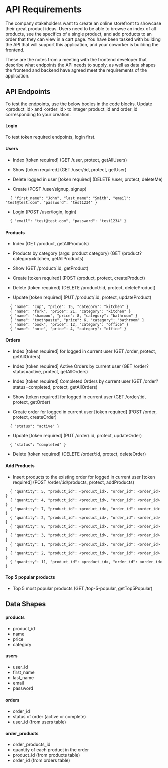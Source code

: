 # API Requirements

The company stakeholders want to create an online storefront to showcase their great product ideas. Users need to be able to browse an index of all products, see the specifics of a single product, and add products to an order that they can view in a cart page. You have been tasked with building the API that will support this application, and your coworker is building the frontend.

These are the notes from a meeting with the frontend developer that describe what endpoints the API needs to supply, as well as data shapes the frontend and backend have agreed meet the requirements of the application.

## API Endpoints

To test the endpoints, use the below bodies in the code blocks.
Update <product_id> and <order_id> to integer product_id and order_id corresponding to your creation.

#### Login

To test token required endpoints, login first.

#### Users

- Index [token required] (GET /user, protect, getAllUsers)
- Show [token required] (GET /user/:id, protect, getUser)
- Delete logged in user [token required] (DELETE /user, protect, deleteMe)

- Create (POST /user/signup, signup)

```
  { "first_name": "John", "last_name": "Smith", "email": "test@test.com", "password": "test1234" }
```

- Login (POST /user/login, login)

```
  { "email": "test@test.com", "password": "test1234" }
```

#### Products

- Index (GET /product, getAllProducts)
- Products by category (args: product category) (GET /product?category=kitchen, getAllProducts)
- Show (GET /product/:id, getProduct)

- Create [token required] (POST /product, protect, createProduct)
- Delete [token required] (DELETE /product/:id, protect, deleteProduct)
- Update [token required] (PUT /product/:id, protect, updateProduct)

```
  { "name": "cup", "price": 15, "category": "kitchen" }
  { "name": "fork", "price": 21, "category": "kitchen" }
  { "name": "shampoo", "price": 8, "category": "bathroom" }
  { "name": "toothpaste", "price": 6, "category": "bathroom" }
  { "name": "book", "price": 12, "category": "office" }
  { "name": "note", "price": 4, "category": "office" }
```

#### Orders

- Index [token required] for logged in current user (GET /order, protect, getAllOrders)
- Index [token required] Active Orders by current user (GET /order?status=active, protect, getAllOrders)
- Index [token required] Completed Orders by current user (GET /order?status=completed, protect, getAllOrders)
- Show [token required] for logged in current user (GET /order/:id, protect, getOrder)

- Create order for logged in current user [token required] (POST /order, protect, createOrder)

```
  { "status": "active" }
```

- Update [token required] (PUT /order/:id, protect, updateOrder)

```
  { "status": "completed" }
```

- Delete [token required] (DELETE /order/:id, protect, deleteOrder)

#### Add Products

- Insert products to the existing order for logged in current user [token required] (POST /order/:id/products, protect, addProducts)

```
  { "quantity": 5, "product_id": <product_id>, "order_id": <order_id> }
  { "quantity": 4, "product_id": <product_id>, "order_id": <order_id> }
  { "quantity": 7, "product_id": <product_id>, "order_id": <order_id> }
  { "quantity": 2, "product_id": <product_id>, "order_id": <order_id> }
  { "quantity": 8, "product_id": <product_id>, "order_id": <order_id> }
  { "quantity": 3, "product_id": <product_id>, "order_id": <order_id> }
  { "quantity": 1, "product_id": <product_id>, "order_id": <order_id> }
  { "quantity": 2, "product_id": <product_id>, "order_id": <order_id> }
  { "quantity": 11, "product_id": <product_id>, "order_id": <order_id> }
```

#### Top 5 popular products

- Top 5 most popular products (GET /top-5-popular, getTop5Popular)

## Data Shapes

#### products

- product_id
- name
- price
- category

#### users

- user_id
- first_name
- last_name
- email
- password

#### orders

- order_id
- status of order (active or complete)
- user_id (from users table)

#### order_products

- order_products_id
- quantity of each product in the order
- product_id (from products table)
- order_id (from orders table)

